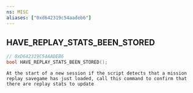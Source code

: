 ```yaml
---
ns: MISC
aliases: ["0xd642319c54aadeb6"]
---
```

## HAVE_REPLAY_STATS_BEEN_STORED

```c
// 0xD642319C54AADEB6
bool HAVE_REPLAY_STATS_BEEN_STORED();
```

```
At the start of a new session if the script detects that a mission replay savegame has just loaded, call this command to confirm that there are replay stats to update
```
